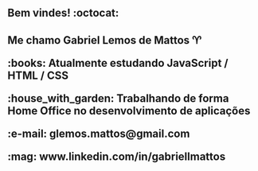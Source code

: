 <h2> Bem vindes! :octocat: <h2>

<p>Me chamo Gabriel Lemos de Mattos ♈ </p>
<p></p>

<p>:books: Atualmente estudando JavaScript / HTML / CSS <p>
  <p> :house_with_garden: Trabalhando de forma Home Office no desenvolvimento de aplicações </p>
  <p>:e-mail: glemos.mattos@gmail.com </p>
  <p> :mag: www.linkedin.com/in/gabriellmattos </p>
